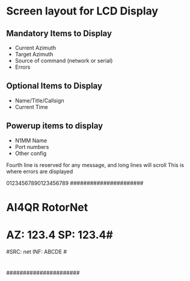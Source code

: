 Screen layout for LCD Display
========================================================================

## Mandatory Items to Display
* Current Azimuth
* Target Azimuth
* Source of command (network or serial)
* Errors


## Optional Items to Display
* Name/Title/Callsign
* Current Time

## Powerup items to display
* N1MM Name
* Port numbers
* Other config

Fourth line is reserved for any message, and long lines will scroll
This is where errors are displayed

  01234567890123456789
 ######################
 #   AI4QR RotorNet   #
 # AZ: 123.4 SP: 123.4#
 #SRC: net INF: ABCDE #
 #                    #
 ######################
 
